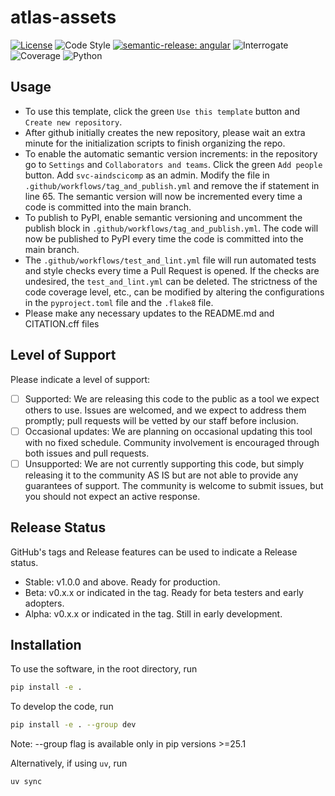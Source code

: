 # atlas-assets

[![License](https://img.shields.io/badge/license-MIT-brightgreen)](LICENSE)
![Code Style](https://img.shields.io/badge/code%20style-black-black)
[![semantic-release: angular](https://img.shields.io/badge/semantic--release-angular-e10079?logo=semantic-release)](https://github.com/semantic-release/semantic-release)
![Interrogate](https://img.shields.io/badge/interrogate-100.0%25-brightgreen)
![Coverage](https://img.shields.io/badge/coverage-100%25-brightgreen)
![Python](https://img.shields.io/badge/python->=3.10-blue?logo=python)

## Usage
 - To use this template, click the green `Use this template` button and `Create new repository`.
 - After github initially creates the new repository, please wait an extra minute for the initialization scripts to finish organizing the repo.
 - To enable the automatic semantic version increments: in the repository go to `Settings` and `Collaborators and teams`. Click the green `Add people` button. Add `svc-aindscicomp` as an admin. Modify the file in `.github/workflows/tag_and_publish.yml` and remove the if statement in line 65. The semantic version will now be incremented every time a code is committed into the main branch.
 - To publish to PyPI, enable semantic versioning and uncomment the publish block in `.github/workflows/tag_and_publish.yml`. The code will now be published to PyPI every time the code is committed into the main branch.
 - The `.github/workflows/test_and_lint.yml` file will run automated tests and style checks every time a Pull Request is opened. If the checks are undesired, the `test_and_lint.yml` can be deleted. The strictness of the code coverage level, etc., can be modified by altering the configurations in the `pyproject.toml` file and the `.flake8` file.
 - Please make any necessary updates to the README.md and CITATION.cff files

## Level of Support
Please indicate a level of support:
 - [ ] Supported: We are releasing this code to the public as a tool we expect others to use. Issues are welcomed, and we expect to address them promptly; pull requests will be vetted by our staff before inclusion.
 - [ ] Occasional updates: We are planning on occasional updating this tool with no fixed schedule. Community involvement is encouraged through both issues and pull requests.
 - [ ] Unsupported: We are not currently supporting this code, but simply releasing it to the community AS IS but are not able to provide any guarantees of support. The community is welcome to submit issues, but you should not expect an active response.

## Release Status
GitHub's tags and Release features can be used to indicate a Release status.

 - Stable: v1.0.0 and above. Ready for production.
 - Beta:  v0.x.x or indicated in the tag. Ready for beta testers and early adopters.
 - Alpha: v0.x.x or indicated in the tag. Still in early development.

## Installation
To use the software, in the root directory, run
```bash
pip install -e .
```

To develop the code, run
```bash
pip install -e . --group dev
```
Note: --group flag is available only in pip versions >=25.1

Alternatively, if using `uv`, run
```bash
uv sync
```
